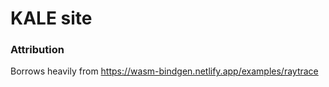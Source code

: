 # KALE site

### Attribution

Borrows heavily from https://wasm-bindgen.netlify.app/examples/raytrace